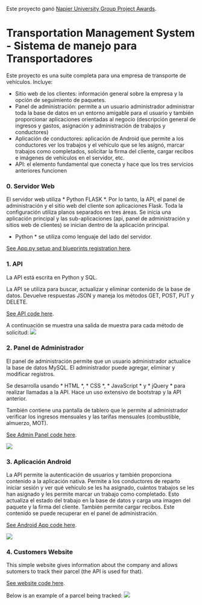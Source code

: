Este proyecto ganó [Napier University Group Project Awards](https://www.napier.ac.uk/about-us/our-schools/school-of-computing/student-stories/computershare-awards-2020).

# Transportation Management System - Sistema de manejo para Transportadores

Este proyecto es una suite completa para una empresa de transporte de vehículos. Incluye:

 - Sitio web de los clientes: información general sobre la empresa y la opción de seguimiento de paquetes.
 - Panel de administración: permite a un usuario administrador administrar toda la base de datos en un entorno amigable para el usuario y también proporcionar aplicaciones   orientadas al negocio (descripción general de ingresos y gastos, asignación y administración de trabajos y conductores)
 - Aplicación de conductores: aplicación de Android que permite a los conductores ver los trabajos y el vehículo que se les asignó, marcar trabajos como completados, solicitar la firma del cliente, cargar recibos e imágenes de vehículos en el servidor, etc.
 - API: el elemento fundamental que conecta y hace que los tres servicios anteriores funcionen


### 0. Servidor Web

El servidor web utiliza * Python FLASK *. Por lo tanto, la API, el panel de administración y el sitio web del cliente son aplicaciones Flask.
Toda la configuración utiliza planos separados en tres áreas. Se inicia una aplicación principal y las sub-aplicaciones (api, panel de administración y sitios web de clientes) se inician dentro de la aplicación principal.
* Python * se utiliza como lenguaje del lado del servidor.


[See App.py setup and blueprints registration here](https://github.com/musevarg/Transportation-Management-System/blob/master/API-and-Admin-Panel/App/App/App.py).

### 1. API

La API está escrita en Python y SQL.

La API se utiliza para buscar, actualizar y eliminar contenido de la base de datos. Devuelve respuestas JSON y maneja los métodos GET, POST, PUT y DELETE.


[See API code here](https://github.com/musevarg/Transportation-Management-System/blob/master/API-and-Admin-Panel/App/App/API/RestAPI.py).

A continuación se muestra una salida de muestra para cada método de solicitud:
![](https://raw.githubusercontent.com/musevarg/Transportation-Management-System/master/pic1.png)

### 2. Panel de Administrador

El panel de administración permite que un usuario administrador actualice la base de datos MySQL. El administrador puede agregar, eliminar y modificar registros.

Se desarrolla usando * HTML *, * CSS *, * JavaScript * y * jQuery * para realizar llamadas a la API. Hace un uso extensivo de bootstrap y la API anterior.

También contiene una pantalla de tablero que le permite al administrador verificar los ingresos mensuales y las tarifas mensuales (combustible, almuerzo, MOT).


[See Admin Panel code here](https://github.com/musevarg/Transportation-Management-System/tree/master/API-and-Admin-Panel/App/App/AdminPanel).

![](https://raw.githubusercontent.com/musevarg/Transportation-Management-System/master/pic2.png)

### 3. Aplicación Android

La API permite la autenticación de usuarios y también proporciona contenido a la aplicación nativa. Permite a los conductores de reparto iniciar sesión y ver qué vehículo se les ha asignado, cuántos trabajos se les han asignado y les permite marcar un trabajo como completado. Esto actualiza el estado del trabajo en la base de datos y carga una imagen del paquete y la firma del cliente. También permite cargar recibos. Este contenido se puede recuperar en el panel de administración.

[See Android App code here](https://github.com/musevarg/Transportation-Management-System/tree/master/Drivers-Android-App/app/src/main).

![](https://raw.githubusercontent.com/musevarg/Transportation-Management-System/master/pic3.png)

### 4. Customers Website

This simple website gives information about the company and allows sutomers to track their parcel (the API is used for that).

[See website code here](https://github.com/musevarg/Transportation-Management-System/tree/master/API-and-Admin-Panel/App/App/Website).

Below is an example of a parcel being tracked:
![](https://raw.githubusercontent.com/musevarg/Transportation-Management-System/master/pic4.png)
